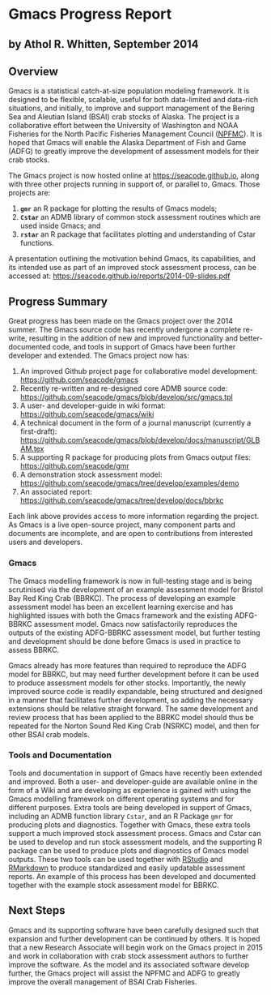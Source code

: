 # Gmacs Progress Report 
## by Athol R. Whitten, September 2014

## Overview
Gmacs is a statistical catch-at-size population modeling framework. It is designed to be flexible, scalable, useful for both data-limited and data-rich situations, and initially, to improve and support management of the Bering Sea and Aleutian Island (BSAI) crab stocks of Alaska. The project is a collaborative effort between the University of Washington and NOAA Fisheries for the North Pacific Fisheries Management Council ([NPFMC](http://www.npfmc.org)). It is hoped that Gmacs will enable the Alaska Department of Fish and Game (ADFG) to greatly improve the development of assessment models for their crab stocks.

The Gmacs project is now hosted online at https://seacode.github.io, along with three other projects running in support of, or parallel to, Gmacs. Those projects are:

1. **`gmr`** an R package for plotting the results of Gmacs models; 
2. **`Cstar`** an ADMB library of common stock assessment routines which are used inside Gmacs; and
3. **`rstar`** an R package that facilitates plotting and understanding of Cstar functions.

A presentation outlining the motivation behind Gmacs, its capabilities, and its intended use as part of an improved stock assessment process, can be accessed at: https://seacode.github.io/reports/2014-09-slides.pdf

## Progress Summary 
Great progress has been made on the Gmacs project over the 2014 summer. The Gmacs source code has recently undergone a complete re-write, resulting in the addition of new and improved functionality and better-documented code, and tools in support of Gmacs have been further developer and extended. The Gmacs project now has:

1. An improved Github project page for collaborative model development: https://github.com/seacode/gmacs
2. Recently re-written and re-designed core ADMB source code: https://github.com/seacode/gmacs/blob/develop/src/gmacs.tpl
3. A user- and developer-guide in wiki format: https://github.com/seacode/gmacs/wiki
4. A technical document in the form of a journal manuscript (currently a first-draft): https://github.com/seacode/gmacs/blob/develop/docs/manuscript/GLBAM.tex
5. A supporting R package for producing plots from Gmacs output files: https://github.com/seacode/gmr
6. A demonstration stock assessment model: https://github.com/seacode/gmacs/tree/develop/examples/demo
7. An associated report: https://github.com/seacode/gmacs/tree/develop/docs/bbrkc

Each link above provides access to more information regarding the project. As Gmacs is a live open-source project, many component parts and documents are incomplete, and are open to contributions from interested users and developers.

### Gmacs
The Gmacs modelling framework is now in full-testing stage and is being scrutinised via the development of an example assessment model for Bristol Bay Red King Crab (BBRKC). The process of developing an example assessment model has been an excellent learning exercise and has highlighted issues with both the Gmacs framework and the existing ADFG-BBRKC assessment model. Gmacs now satisfactorily reproduces the outputs of the existing ADFG-BBRKC assessment model, but further testing and development should be done before Gmacs is used in practice to assess BBRKC.

Gmacs already has more features than required to reproduce the ADFG model for BBRKC, but may need further development before it can be used to produce assessment models for other stocks. Importantly, the newly improved source code is readily expandable, being structured and designed in a manner that facilitates further development, so adding the necessary extensions should be relative straight forward. The same development and review process that has been applied to the BBRKC model should thus be repeated for the Norton Sound Red King Crab (NSRKC) model, and then for other BSAI crab models.

### Tools and Documentation
Tools and documentation in support of Gmacs have recently been extended and improved. Both a user- and developer-guide are available online in the form of a Wiki and are developing as experience is gained with using the Gmacs modelling framework on different operating systems and for different purposes. Extra tools are being developed in support of Gmacs, including an ADMB function library `Cstar`, and an R Package `gmr` for producing plots and diagnostics. Together with Gmacs, these extra tools support a much improved stock assessment process. Gmacs and Cstar can be used to develop and run stock assessment models, and the supporting R package can be used to produce plots and diagnostics of Gmacs model outputs. These two tools can be used together with [RStudio](http://www.rstudio.com/) and [RMarkdown](http://rmarkdown.rstudio.com/) to produce standardized and easily updatable assessment reports. An example of this process has been developed and documented together with the example stock assessment model for BBRKC.

## Next Steps
Gmacs and its supporting software have been carefully designed such that expansion and further development can be continued by others. It is hoped that a new Research Associate will begin work on the Gmacs project in 2015 and work in collaboration with crab stock assessment authors to further improve the software. As the model and its associated software develop further, the Gmacs project will assist the NPFMC and ADFG to greatly improve the overall management of BSAI Crab Fisheries.
